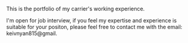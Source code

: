 This is the portfolio of my carrier's working experience.

I'm open for job interview, if you feel my expertise and experience is suitable for your positon, 
please feel free to contact me with the email: keivnyan815@gmail.
